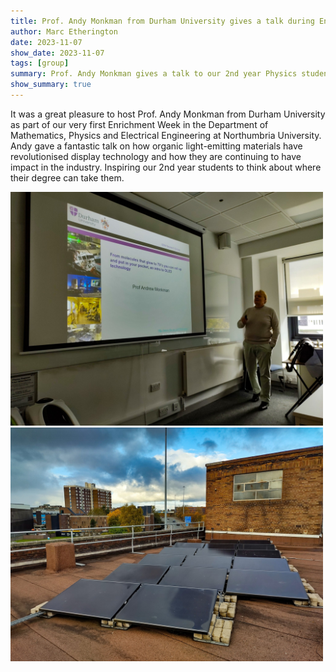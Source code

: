 ```yaml
---
title: Prof. Andy Monkman from Durham University gives a talk during Enrichment Week
author: Marc Etherington
date: 2023-11-07
show_date: 2023-11-07
tags: [group]
summary: Prof. Andy Monkman gives a talk to our 2nd year Physics students on From molecules that glow to TVs that you can roll up and put in your pocket
show_summary: true
---
```

It was a great pleasure to host Prof. Andy Monkman from Durham University as part of our very first Enrichment Week in the Department of Mathematics, Physics and Electrical Engineering at Northumbria University. Andy gave a fantastic talk on how organic light-emitting materials have revolutionised display technology and how they are continuing to have impact in the industry. Inspiring our 2nd year students to think about where their degree can take them.

<img src="https://github.com/marc-k-etherington/marc-k-etherington.github.io/blob/main/content/post/images/Enrichment_Andy.jpg?raw=true" width="500" height="auto">
<img src="https://github.com/marc-k-etherington/marc-k-etherington.github.io/blob/main/content/post/images/Enrichment_PV.jpg?raw=true" width="500" height="auto">
